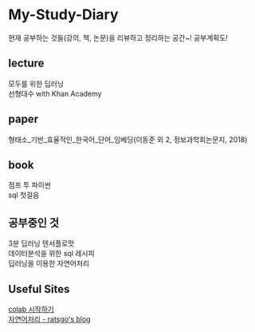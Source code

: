 # My-Study-Diary
현재 공부하는 것들(강의, 책, 논문)을 리뷰하고 정리하는 공간~! 공부계획도!

## lecture
모두를 위한 딥러닝<br>
선형대수 with Khan Academy

## paper
형태소_기반_효율적인_한국어_단어_임베딩(이동준 외 2, 정보과학회논문지, 2018)

## book
점프 투 파이썬<br>
sql 첫걸음

## 공부중인 것
3분 딥러닝 텐서플로맛<br>
데이터분석을 위한 sql 레시피<br>
딥러닝을 이용한 자연어처리

## Useful Sites
[colab 시작하기](https://www.youtube.com/watch?v=XRBXMohjQos&t=462s)<br>
[자연어처리 - ratsgo's blog](https://ratsgo.github.io/)
